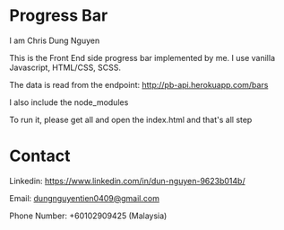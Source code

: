 # Progress Bar
I am Chris Dung Nguyen

This is the Front End side progress bar implemented by me.
I use vanilla Javascript, HTML/CSS, SCSS.

The data is read from the endpoint: http://pb-api.herokuapp.com/bars

I also include the node_modules

To run it, please get all and open the index.html
and that's all step

# Contact
Linkedin: https://www.linkedin.com/in/dun-nguyen-9623b014b/

Email: dungnguyentien0409@gmail.com

Phone Number: +60102909425 (Malaysia)
